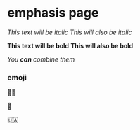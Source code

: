 # emphasis page

*This text will be italic*
_This will also be italic_

**This text will be bold**
__This will also be bold__

_You **can** combine them_

### emoji

🚶‍♂️

🐅

🇺🇦

